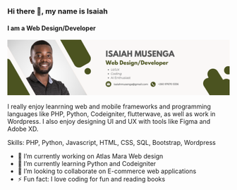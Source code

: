 ### Hi there 👋, my name is Isaiah
#### I am a Web Design/Developer
![I am a Web Design/Developer](https://github.com/Isaiah-Musenga/Isaiah-Musenga/blob/main/Isaiah%20Musenga.png)

I really enjoy leanrning web and mobile frameworks and programming languages like PHP, Python, Codeigniter, flutterwave, as well as work in Wordpress. I also enjoy designing UI and UX with tools like Figma and Adobe XD.

Skills: PHP, Python, Javascript, HTML, CSS, SQL, Bootstrap, Wordpress

- 🔭 I’m currently working on Atlas Mara Web design 
- 🌱 I’m currently learning Python and Codeigniter 
- 👯 I’m looking to collaborate on E-commerce web applications 
- ⚡ Fun fact: I love coding for fun and reading books 






